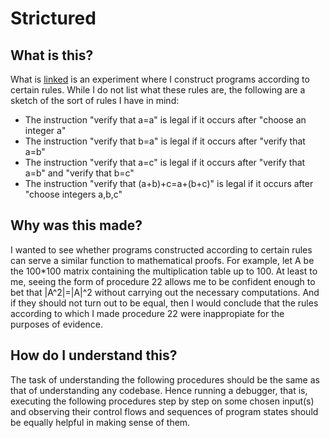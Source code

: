 # Strictured

## What is this?
What is [linked](project.pdf) is an experiment where I construct programs according to certain rules. While I do not list what these rules are, the following are a sketch of the sort of rules I have in mind:
* The instruction "verify that a=a" is legal if it occurs after "choose an integer a"
* The instruction "verify that b=a" is legal if it occurs after "verify that a=b"
* The instruction "verify that a=c" is legal if it occurs after "verify that a=b" and "verify that b=c"
* The instruction "verify that (a+b)+c=a+(b+c)" is legal if it occurs after "choose integers a,b,c"

## Why was this made?
I wanted to see whether programs constructed according to certain rules can serve a similar function to mathematical proofs. For example, let A be the 100*100 matrix containing the multiplication table up to 100. At least to me, seeing the form of procedure 22 allows me to be confident enough to bet that |A^2|=|A|^2 without carrying out the necessary computations. And if they should not turn out to be equal, then I would conclude that the rules according to which I made procedure 22 were inappropiate for the purposes of evidence.

## How do I understand this?
The task of understanding the following procedures should be the same as that of understanding any codebase. Hence running a debugger, that is, executing the following procedures step by step on some chosen input(s) and observing their control flows and sequences of program states should be equally helpful in making sense of them.
